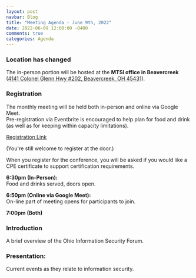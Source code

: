 ```yaml
---
layout: post
navbar: Blog
title: "Meeting Agenda - June 9th, 2022"
date: 2022-06-09 12:00:00 -0400
comments: true
categories: Agenda
---
```


### Location has changed
The in-person portion will be hosted at the **MTSI office in Beavercreek**  
([4141 Colonel Glenn Hwy #202, Beavercreek, OH 45431](https://www.google.com/maps/place/4141+Colonel+Glenn+Hwy+%23+115,+Beavercreek,+OH+45431/)).  


### Registration  
The monthly meeting will be held both in-person and online via Google Meet.  
Pre-registration via Eventbrite is encouraged to help plan for food and drink (as well as for keeping within capacity limitations).  

[Registration Link](https://www.eventbrite.com/e/357586339367)  

(You're still welcome to register at the door.)

When you register for the conference, you will be asked if you would like a CPE certificate to support certification requirements.  

**6:30pm (In-Person):**  
Food and drinks served, doors open.  

**6:50pm (Online via Google Meet):**  
On-line part of meeting opens for participants to join.  

**7:00pm (Both)**  

### Introduction

A brief overview of the Ohio Information Security Forum.

### Presentation:

Current events as they relate to information security.
